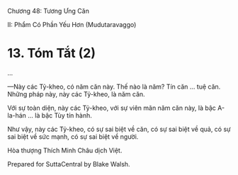  

Chương 48: Tương Ưng Căn

II: Phẩm Có Phần Yếu Hơn (Mudutaravaggo)

# 13\. Tóm Tắt (2)

…

—Này các Tỷ-kheo, có năm căn này. Thế nào là năm? Tín căn … tuệ căn. Những pháp này, này các Tỷ-kheo, là năm căn.

Với sự toàn diện, này các Tỷ-kheo, với sự viên mãn năm căn này, là bậc A-la-hán … là bậc Tùy tín hành.

Như vậy, này các Tỷ-kheo, có sự sai biệt về căn, có sự sai biệt về quả, có sự sai biệt về sức mạnh, có sự sai biệt về người.

Hòa thượng Thích Minh Châu dịch Việt.

Prepared for SuttaCentral by Blake Walsh.